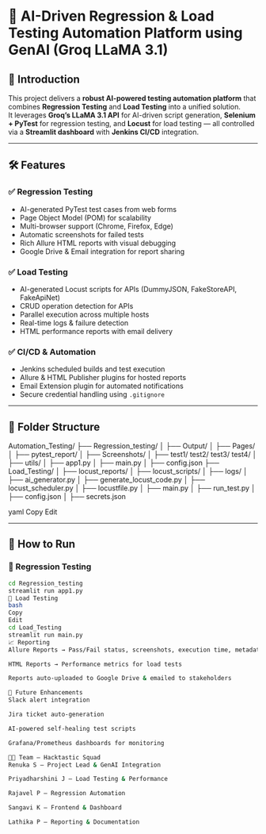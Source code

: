 # 🚀 AI-Driven Regression & Load Testing Automation Platform using GenAI (Groq LLaMA 3.1)

## 📌 Introduction
This project delivers a **robust AI-powered testing automation platform** that combines **Regression Testing** and **Load Testing** into a unified solution.  
It leverages **Groq’s LLaMA 3.1 API** for AI-driven script generation, **Selenium + PyTest** for regression testing, and **Locust** for load testing — all controlled via a **Streamlit dashboard** with **Jenkins CI/CD** integration.

---

## 🛠 Features

### ✅ Regression Testing
- AI-generated PyTest test cases from web forms
- Page Object Model (POM) for scalability
- Multi-browser support (Chrome, Firefox, Edge)
- Automatic screenshots for failed tests
- Rich Allure HTML reports with visual debugging
- Google Drive & Email integration for report sharing

### ✅ Load Testing
- AI-generated Locust scripts for APIs (DummyJSON, FakeStoreAPI, FakeApiNet)
- CRUD operation detection for APIs
- Parallel execution across multiple hosts
- Real-time logs & failure detection
- HTML performance reports with email delivery

### ✅ CI/CD & Automation
- Jenkins scheduled builds and test execution
- Allure & HTML Publisher plugins for hosted reports
- Email Extension plugin for automated notifications
- Secure credential handling using `.gitignore`

---

## 📂 Folder Structure
Automation_Testing/
├── Regression_testing/
│ ├── Output/
│ ├── Pages/
│ ├── pytest_report/
│ ├── Screenshots/
│ ├── test1/ test2/ test3/ test4/
│ ├── utils/
│ ├── app1.py
│ ├── main.py
│ ├── config.json
├── Load_Testing/
│ ├── locust_reports/
│ ├── locust_scripts/
│ ├── logs/
│ ├── ai_generator.py
│ ├── generate_locust_code.py
│ ├── locust_scheduler.py
│ ├── locustfile.py
│ ├── main.py
│ ├── run_test.py
│ ├── config.json
│ ├── secrets.json

yaml
Copy
Edit

---

## 🚀 How to Run

### 🔹 Regression Testing
```bash
cd Regression_testing
streamlit run app1.py
🔹 Load Testing
bash
Copy
Edit
cd Load_Testing
streamlit run main.py
📈 Reporting
Allure Reports → Pass/Fail status, screenshots, execution time, metadata

HTML Reports → Performance metrics for load tests

Reports auto-uploaded to Google Drive & emailed to stakeholders

🔮 Future Enhancements
Slack alert integration

Jira ticket auto-generation

AI-powered self-healing test scripts

Grafana/Prometheus dashboards for monitoring

👨‍💻 Team – Hacktastic Squad
Renuka S – Project Lead & GenAI Integration

Priyadharshini J – Load Testing & Performance

Rajavel P – Regression Automation

Sangavi K – Frontend & Dashboard

Lathika P – Reporting & Documentation